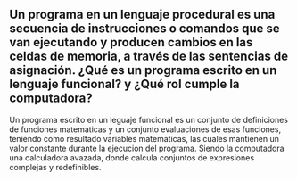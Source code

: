 ## Un programa en un lenguaje procedural es una secuencia de instrucciones o comandos que se van ejecutando y producen cambios en las celdas de memoria, a través de las sentencias de asignación. ¿Qué es un programa escrito en un lenguaje funcional? y ¿Qué rol cumple la computadora?

Un programa escrito en un leguaje funcional es un conjunto de definiciones de funciones matematicas y un conjunto evaluaciones de esas funciones, teniendo como resultado variables matematicas, las cuales mantienen un valor constante durante la ejecucion del programa. Siendo la computadora una calculadora avazada, donde calcula conjuntos de expresiones complejas y redefinibles.